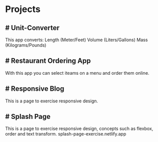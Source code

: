 #  Projects
## # Unit-Converter
This app converts:
Length (Meter/Feet)
Volume (Liters/Gallons)
Mass (Kilograms/Pounds)

## # Restaurant Ordering App
With this app you can select iteams on a menu and order them online.

## # Responsive Blog
This is a page to exercise responsive design.

## # Splash Page
This is a page to exercise responsive design, concepts such as flexbox, order and text transform.
splash-page-exercise.netlify.app
